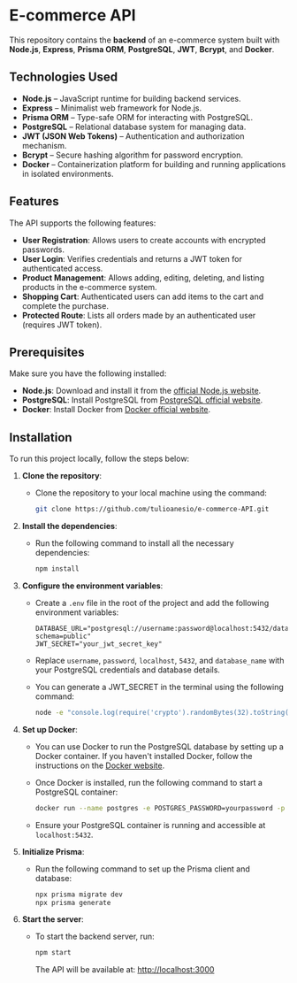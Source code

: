 # E-commerce API

This repository contains the **backend** of an e-commerce system built with **Node.js**, **Express**, **Prisma ORM**, **PostgreSQL**, **JWT**, **Bcrypt**, and **Docker**.

## Technologies Used

- **Node.js** – JavaScript runtime for building backend services.
- **Express** – Minimalist web framework for Node.js.
- **Prisma ORM** – Type-safe ORM for interacting with PostgreSQL.
- **PostgreSQL** – Relational database system for managing data.
- **JWT (JSON Web Tokens)** – Authentication and authorization mechanism.
- **Bcrypt** – Secure hashing algorithm for password encryption.
- **Docker** – Containerization platform for building and running applications in isolated environments.

## Features

The API supports the following features:

- **User Registration**: Allows users to create accounts with encrypted passwords.
- **User Login**: Verifies credentials and returns a JWT token for authenticated access.
- **Product Management**: Allows adding, editing, deleting, and listing products in the e-commerce system.
- **Shopping Cart**: Authenticated users can add items to the cart and complete the purchase.
- **Protected Route**: Lists all orders made by an authenticated user (requires JWT token).

## Prerequisites

Make sure you have the following installed:

- **Node.js**: Download and install it from the [official Node.js website](https://nodejs.org/).
- **PostgreSQL**: Install PostgreSQL from [PostgreSQL official website](https://www.postgresql.org/download/).
- **Docker**: Install Docker from [Docker official website](https://www.docker.com/products/docker-desktop).

## Installation

To run this project locally, follow the steps below:

1. **Clone the repository**:
   - Clone the repository to your local machine using the command:

     ```bash
     git clone https://github.com/tulioanesio/e-commerce-API.git
     ```

2. **Install the dependencies**:
   - Run the following command to install all the necessary dependencies:

     ```bash
     npm install
     ```

3. **Configure the environment variables**:
   - Create a `.env` file in the root of the project and add the following environment variables:

     ```env
     DATABASE_URL="postgresql://username:password@localhost:5432/database_name?schema=public"
     JWT_SECRET="your_jwt_secret_key"
     ```

   - Replace `username`, `password`, `localhost`, `5432`, and `database_name` with your PostgreSQL credentials and database details.

   - You can generate a JWT_SECRET in the terminal using the following command:

     ```bash
     node -e "console.log(require('crypto').randomBytes(32).toString('hex'))"
     ```

4. **Set up Docker**:
   - You can use Docker to run the PostgreSQL database by setting up a Docker container. If you haven't installed Docker, follow the instructions on the [Docker website](https://www.docker.com/get-started).

   - Once Docker is installed, run the following command to start a PostgreSQL container:

     ```bash
     docker run --name postgres -e POSTGRES_PASSWORD=yourpassword -p 5432:5432 -d postgres
     ```

   - Ensure your PostgreSQL container is running and accessible at `localhost:5432`.

5. **Initialize Prisma**:
   - Run the following command to set up the Prisma client and database:

     ```bash
     npx prisma migrate dev
     npx prisma generate
     ```

6. **Start the server**:
   - To start the backend server, run:

     ```bash
     npm start
     ```

     The API will be available at: [http://localhost:3000](http://localhost:3000)


